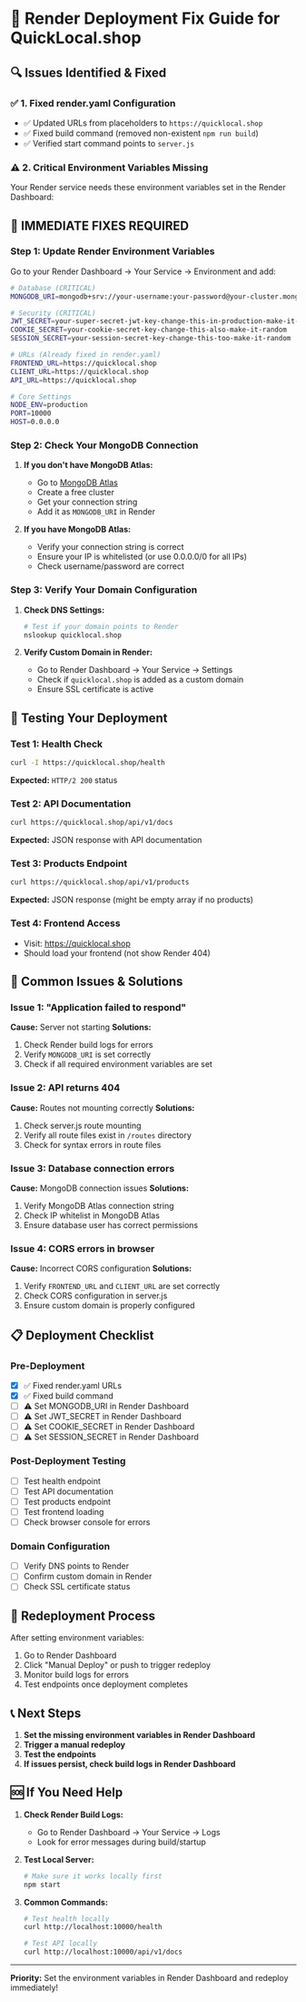 # 🚀 Render Deployment Fix Guide for QuickLocal.shop

## 🔍 Issues Identified & Fixed

### ✅ 1. Fixed render.yaml Configuration
- ✅ Updated URLs from placeholders to `https://quicklocal.shop`
- ✅ Fixed build command (removed non-existent `npm run build`)
- ✅ Verified start command points to `server.js`

### ⚠️ 2. Critical Environment Variables Missing
Your Render service needs these environment variables set in the Render Dashboard:

## 🔧 IMMEDIATE FIXES REQUIRED

### Step 1: Update Render Environment Variables
Go to your Render Dashboard → Your Service → Environment and add:

```bash
# Database (CRITICAL)
MONGODB_URI=mongodb+srv://your-username:your-password@your-cluster.mongodb.net/quicklocal?retryWrites=true&w=majority

# Security (CRITICAL)
JWT_SECRET=your-super-secret-jwt-key-change-this-in-production-make-it-long-and-random
COOKIE_SECRET=your-cookie-secret-key-change-this-also-make-it-random
SESSION_SECRET=your-session-secret-key-change-this-too-make-it-random

# URLs (Already fixed in render.yaml)
FRONTEND_URL=https://quicklocal.shop
CLIENT_URL=https://quicklocal.shop
API_URL=https://quicklocal.shop

# Core Settings
NODE_ENV=production
PORT=10000
HOST=0.0.0.0
```

### Step 2: Check Your MongoDB Connection
1. **If you don't have MongoDB Atlas:**
   - Go to [MongoDB Atlas](https://www.mongodb.com/cloud/atlas)
   - Create a free cluster
   - Get your connection string
   - Add it as `MONGODB_URI` in Render

2. **If you have MongoDB Atlas:**
   - Verify your connection string is correct
   - Ensure your IP is whitelisted (or use 0.0.0.0/0 for all IPs)
   - Check username/password are correct

### Step 3: Verify Your Domain Configuration
1. **Check DNS Settings:**
   ```bash
   # Test if your domain points to Render
   nslookup quicklocal.shop
   ```

2. **Verify Custom Domain in Render:**
   - Go to Render Dashboard → Your Service → Settings
   - Check if `quicklocal.shop` is added as a custom domain
   - Ensure SSL certificate is active

## 🧪 Testing Your Deployment

### Test 1: Health Check
```bash
curl -I https://quicklocal.shop/health
```
**Expected:** `HTTP/2 200` status

### Test 2: API Documentation
```bash
curl https://quicklocal.shop/api/v1/docs
```
**Expected:** JSON response with API documentation

### Test 3: Products Endpoint
```bash
curl https://quicklocal.shop/api/v1/products
```
**Expected:** JSON response (might be empty array if no products)

### Test 4: Frontend Access
- Visit: https://quicklocal.shop
- Should load your frontend (not show Render 404)

## 🚨 Common Issues & Solutions

### Issue 1: "Application failed to respond"
**Cause:** Server not starting
**Solutions:**
1. Check Render build logs for errors
2. Verify `MONGODB_URI` is set correctly
3. Check if all required environment variables are set

### Issue 2: API returns 404
**Cause:** Routes not mounting correctly
**Solutions:**
1. Check server.js route mounting
2. Verify all route files exist in `/routes` directory
3. Check for syntax errors in route files

### Issue 3: Database connection errors
**Cause:** MongoDB connection issues
**Solutions:**
1. Verify MongoDB Atlas connection string
2. Check IP whitelist in MongoDB Atlas
3. Ensure database user has correct permissions

### Issue 4: CORS errors in browser
**Cause:** Incorrect CORS configuration
**Solutions:**
1. Verify `FRONTEND_URL` and `CLIENT_URL` are set correctly
2. Check CORS configuration in server.js
3. Ensure custom domain is properly configured

## 📋 Deployment Checklist

### Pre-Deployment
- [x] ✅ Fixed render.yaml URLs
- [x] ✅ Fixed build command
- [ ] ⚠️ Set MONGODB_URI in Render Dashboard
- [ ] ⚠️ Set JWT_SECRET in Render Dashboard
- [ ] ⚠️ Set COOKIE_SECRET in Render Dashboard
- [ ] ⚠️ Set SESSION_SECRET in Render Dashboard

### Post-Deployment Testing
- [ ] Test health endpoint
- [ ] Test API documentation
- [ ] Test products endpoint
- [ ] Test frontend loading
- [ ] Check browser console for errors

### Domain Configuration
- [ ] Verify DNS points to Render
- [ ] Confirm custom domain in Render
- [ ] Check SSL certificate status

## 🔄 Redeployment Process

After setting environment variables:
1. Go to Render Dashboard
2. Click "Manual Deploy" or push to trigger redeploy
3. Monitor build logs for errors
4. Test endpoints once deployment completes

## 📞 Next Steps

1. **Set the missing environment variables in Render Dashboard**
2. **Trigger a manual redeploy**
3. **Test the endpoints**
4. **If issues persist, check build logs in Render Dashboard**

## 🆘 If You Need Help

1. **Check Render Build Logs:**
   - Go to Render Dashboard → Your Service → Logs
   - Look for error messages during build/startup

2. **Test Local Server:**
   ```bash
   # Make sure it works locally first
   npm start
   ```

3. **Common Commands:**
   ```bash
   # Test health locally
   curl http://localhost:10000/health
   
   # Test API locally
   curl http://localhost:10000/api/v1/docs
   ```

---

**Priority:** Set the environment variables in Render Dashboard and redeploy immediately!
